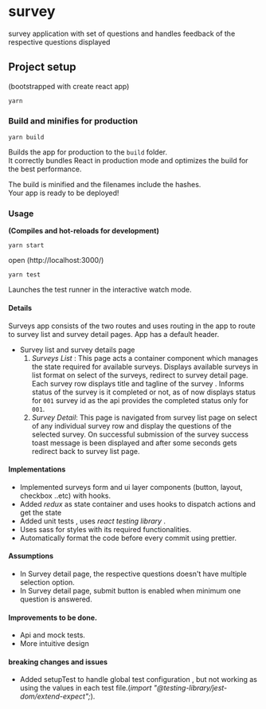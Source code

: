 # survey
survey application with set of questions and handles feedback of the respective questions displayed

## Project setup
(bootstrapped with create react app)
```
yarn 
```

### Build and minifies for production
```
yarn build
```

Builds the app for production to the `build` folder.<br />
It correctly bundles React in production mode and optimizes the build for the best performance.

The build is minified and the filenames include the hashes.<br />
Your app is ready to be deployed!


### Usage
**(Compiles and hot-reloads for development)**

```
yarn start 
```
open (http://localhost:3000/)

```
yarn test
```
Launches the test runner in the interactive watch mode.<br />

#### Details
Surveys app consists of the two routes and uses routing in the app to route to survey list and survey detail pages. App has a default header.

- Survey list and survey details page 
     1. _Surveys List_ : This page acts a container component which manages the state required for available surveys. 
     Displays available surveys in list format on select of the surveys, redirect to survey detail page. 
     Each survey row displays title and tagline of the survey . Informs status of the survey is it completed or not, as of now displays status for `001` survey id as the api provides the completed status only for `001`.
    2. _Survey Detail_:  This page is navigated from survey list page on select of any individual survey row and display the questions of the selected survey. On successful submission of the survey success toast message is been displayed and after some seconds gets redirect back to survey list page.

#### Implementations
-  Implemented surveys form and ui layer components (button, layout, checkbox ..etc) with hooks.
-  Added _redux_ as state container and uses hooks to dispatch actions and get the state
-  Added unit tests , uses _react testing library_ .
-  Uses sass for styles with its required functionalities. 
-  Automatically format the code before every commit using prettier.

#### Assumptions
- In Survey detail page, the respective questions doesn't have multiple selection option.
- In Survey detail page, submit button is enabled when minimum one question is answered.

#### Improvements to be done.
- Api and mock tests.
- More intuitive design 


#### breaking changes and issues
-  Added setupTest to handle global test configuration , but not working as using the values in each test file.(_import "@testing-library/jest-dom/extend-expect";_). 